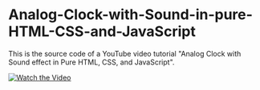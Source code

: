 # Analog-Clock-with-Sound-in-pure-HTML-CSS-and-JavaScript
This is the source code of a YouTube video tutorial "Analog Clock with Sound effect in Pure HTML, CSS, and JavaScript".


[![Watch the Video](https://img.youtube.com/vi/VFceADruA4c/0.jpg)](https://www.youtube.com/watch?v=VFceADruA4c)
